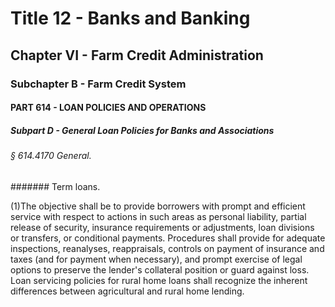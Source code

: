 
# Title 12 - Banks and Banking
## Chapter VI - Farm Credit Administration
### Subchapter B - Farm Credit System
#### PART 614 - LOAN POLICIES AND OPERATIONS
##### Subpart D - General Loan Policies for Banks and Associations
###### § 614.4170 General.
####### Term loans.

(1)The objective shall be to provide borrowers with prompt and efficient service with respect to actions in such areas as personal liability, partial release of security, insurance requirements or adjustments, loan divisions or transfers, or conditional payments. Procedures shall provide for adequate inspections, reanalyses, reappraisals, controls on payment of insurance and taxes (and for payment when necessary), and prompt exercise of legal options to preserve the lender's collateral position or guard against loss. Loan servicing policies for rural home loans shall recognize the inherent differences between agricultural and rural home lending.
